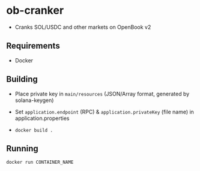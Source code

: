 # ob-cranker
- Cranks SOL/USDC and other markets on OpenBook v2

## Requirements
- Docker

## Building

- Place private key in `main/resources` (JSON/Array format, generated by solana-keygen)
- Set `application.endpoint` (RPC) & `application.privateKey` (file name) in application.properties

- `docker build .`

## Running
`docker run CONTAINER_NAME`

